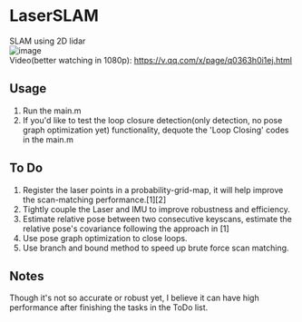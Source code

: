 # LaserSLAM
SLAM using 2D lidar<br>
![image](https://github.com/meyiao/LaserSlam/blob/master/museum.png)<br>
Video(better watching in 1080p): https://v.qq.com/x/page/q0363h0i1ej.html<br>

## Usage
1. Run the main.m<br>
2. If you'd like to test the loop closure detection(only detection, no pose graph optimization yet) functionality, dequote the 'Loop Closing' codes in the main.m<br>

## To Do
1. Register the laser points in a probability-grid-map, it will help improve the scan-matching performance.[1][2]<br>
2. Tightly couple the Laser and IMU to improve robustness and efficiency.<br>
3. Estimate relative pose between two consecutive keyscans, estimate the relative pose's covariance following the approach in [1]<br>
4. Use pose graph optimization to close loops.<br>
5. Use branch and bound method to speed up brute force scan matching.<br>

## Notes
Though it's not so accurate or robust yet, I believe it can have high performance after finishing the tasks in the ToDo list.
